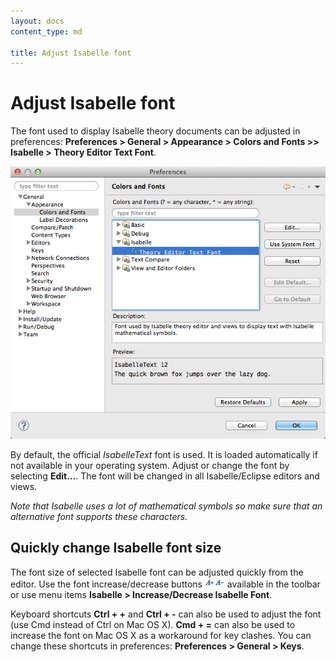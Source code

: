 ```yaml
---
layout: docs
content_type: md

title: Adjust Isabelle font
---
```


# Adjust Isabelle font

The font used to display Isabelle theory documents can be adjusted in preferences: **Preferences > General > Appearance > Colors and Fonts >> Isabelle > Theory Editor Text Font**.

![Isabelle font preferences](../images/isabelle-font-preferences.png)

By default, the official _IsabelleText_ font is used. It is loaded automatically if not available in your operating system. Adjust or change the font by selecting **Edit...**. The font will be changed in all Isabelle/Eclipse editors and views.

_Note that Isabelle uses a lot of mathematical symbols so make sure that an alternative font supports these characters._


## Quickly change Isabelle font size

The font size of selected Isabelle font can be adjusted quickly from the editor. Use the font increase/decrease buttons ![Increase font](../images/font-increase.gif)![Decrease font](../images/font-decrease.gif) available in the toolbar or use menu items **Isabelle > Increase/Decrease Isabelle Font**.

Keyboard shortcuts **Ctrl + +** and **Ctrl + -** can also be used to adjust the font (use Cmd instead of Ctrl on Mac OS X). **Cmd + =** can also be used to increase the font on Mac OS X as a workaround for key clashes. You can change these shortcuts in preferences: **Preferences > General > Keys**.
